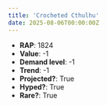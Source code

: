 ```yaml
---
title: 'Crocheted Cthulhu'
date: 2025-08-06T00:00:00Z
---
```

- **RAP**: 1824
- **Value**: -1
- **Demand level**: -1
- **Trend**: -1
- **Projected?**: True
- **Hyped?**: True
- **Rare?**: True
